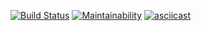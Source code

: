 [![Build Status](https://travis-ci.org/tank-bohr/frontend-project-lvl1.svg?branch=master)](https://travis-ci.org/tank-bohr/frontend-project-lvl1)
[![Maintainability](https://api.codeclimate.com/v1/badges/8941792d480f4f7d160f/maintainability)](https://codeclimate.com/github/tank-bohr/frontend-project-lvl1/maintainability)
[![asciicast](https://asciinema.org/a/291291.svg)](https://asciinema.org/a/291291)
